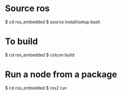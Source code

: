# Source ros
$ cd ros_embedded
$ source install/setup.bash

# To build 
$ cd ros_embedded
$ colcon build

# Run a node from a package
$ cd ros_embedded
$ ros2 run <package> <node>





